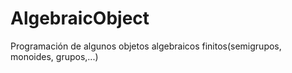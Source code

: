 # AlgebraicObject
Programación de algunos objetos algebraicos finitos(semigrupos, monoides, grupos,...)
